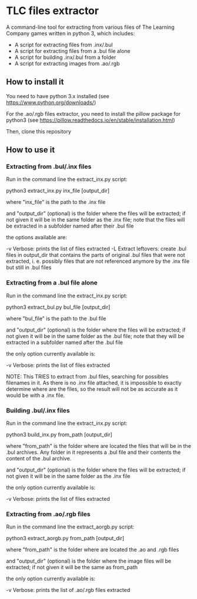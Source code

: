 # TLC files extractor

A command-line tool for extracting from various files of The Learning Company games written in python 3, which includes: 

- A script for extracting files from .inx/.bul
- A script for extracting files from a .bul file alone
- A script for building .inx/.bul from a folder
- A script for extracting images from .ao/.rgb

## How to install it

You need to have python 3.x installed (see https://www.python.org/downloads/)

For the .ao/.rgb files extractor, you need to install the pillow package for python3 (see https://pillow.readthedocs.io/en/stable/installation.html)

Then, clone this repository


## How to use it

### Extracting from .bul/.inx files

Run in the command line the extract_inx.py script: 

python3 extract\_inx.py <options> inx\_file \[output\_dir\]

where "inx\_file" is the path to the .inx file

and "output\_dir" (optional) is the folder where the files will be extracted; if not given it will be in the same folder as the .inx file; note that the files will be extracted in a subfolder named after their .bul file

the options available are: 

-v Verbose: prints the list of files extracted
-L Extract leftovers: create .bul files in output\_dir that contains the parts of original .bul files that were not extracted, i. e. possibly files that are not referenced anymore by the .inx file but still in .bul files

### Extracting from a .bul file alone

Run in the command line the extract_inx.py script: 

python3 extract\_bul.py <options> bul\_file \[output\_dir\]

where "bul\_file" is the path to the .bul file

and "output\_dir" (optional) is the folder where the files will be extracted; if not given it will be in the same folder as the .bul file; note that they will be extracted in a subfolder named after the .bul file

the only option currently available is: 

-v Verbose: prints the list of files extracted

NOTE: This TRIES to extract from .bul files, searching for possibles filenames in it. As there is no .inx file attached, it is impossible to exactly determine where are the files, so the result will not be as accurate as it would be with a .inx file.

### Building .bul/.inx files

Run in the command line the extract_inx.py script: 

python3 build\_inx.py <options> from\_path \[output\_dir\]

where "from\_path" is the folder where are located the files that will be in the .bul archives. Any folder in it represents a .bul file and their contents the content of the .bul archive.

and "output\_dir" (optional) is the folder where the files will be extracted; if not given it will be in the same folder as the .inx file

the only option currently available is: 

-v Verbose: prints the list of files extracted

### Extracting from .ao/.rgb files

Run in the command line the extract_aorgb.py script: 

python3 extract\_aorgb.py <options> from\_path \[output\_dir\]

where "from\_path" is the folder where are located the .ao and .rgb files

and "output\_dir" (optional) is the folder where the image files will be extracted; if not given it will be the same as from\_path

the only option currently available is: 

-v Verbose: prints the list of .ao/.rgb files extracted
